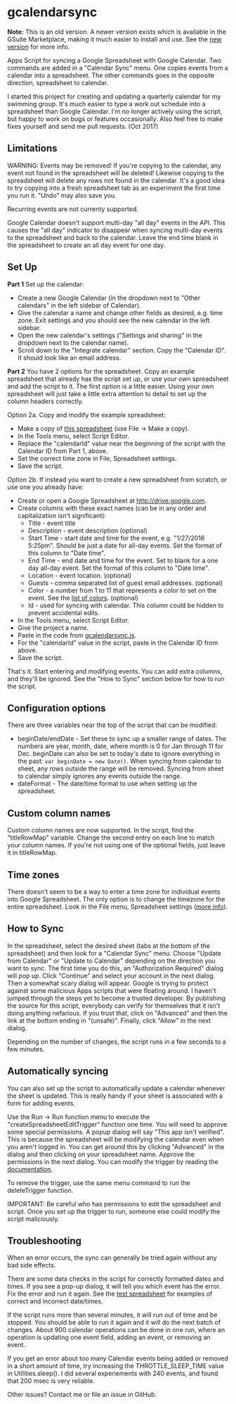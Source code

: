 # gcalendarsync

**Note:** This is an old version. A newer version exists which is available in the GSuite
Marketplace, making it much easier to install and use. See the
[new version](https://github.com/Davepar/gcalendarsync) for more info.

Apps Script for syncing a Google Spreadsheet with Google Calendar. Two commands are added in a
"Calendar Sync" menu. One copies events from a calendar into a spreadsheet. The other commands
goes in the opposite direction, spreadsheet to calendar.

I started this project for creating and updating a quarterly calendar for my swimming group.
It's much easier to type a work out schedule into a spreadsheet than Google Calendar. I'm no
longer actively using the script, but happy to work on bugs or features occasionally. Also
feel free to make fixes yourself and send me pull requests. (Oct 2017)

## Limitations

WARNING: Events may be removed! If you're copying to the calendar, any event not found in the
spreadsheet will be deleted! Likewise copying to the spreadsheet will delete any rows not found
in the calendar. It's a good idea to try copying into a fresh spreadsheet tab as an experiment
the first time you run it. "Undo" may also save you.

Recurring events are not currenty supported.

Google Calendar doesn't support multi-day "all day" events in the API. This causes the "all day"
indicator to disappear when syncing multi-day events to the spreadsheet and back to the calendar.
Leave the end time blank in the spreadsheet to create an all day event for one day.

## Set Up

**Part 1** Set up the calendar:
* Create a new Google Calendar (in the dropdown next to "Other calendars" in the left sidebar
  of Calendar).
* Give the calendar a name and change other fields as desired, e.g. time zone. Exit settings
  and you should see the new calendar in the left sidebar.
* Open the new calendar's settings ("Settings and sharing" in the dropdown next to the calendar name).
* Scroll down to the "Integrate calendar" section. Copy the "Calendar ID". It should look like an
  email address.

**Part 2** You have 2 options for the spreadsheet. Copy an example spreadsheet that already has the
script set up, or use your own spreadsheet and add the script to it. The first option is a little
easier. Using your own spreadsheet will just take a little extra attention to detail to set up the
column headers correctly.

Option 2a. Copy and modify the example spreadsheet:
* Make a copy of
  [this spreadsheet](https://docs.google.com/spreadsheets/d/1b0BBnmoDT4uDbN0pYsH--mpasFR45QlgNMTwUH-7MqU)
  (use File -> Make a copy).
* In the Tools menu, select Script Editor.
* Replace the "calendarId" value near the beginning of the script with the Calendar ID from Part 1,
  above.
* Set the correct time zone in File, Spreadsheet settings.
* Save the script.

Option 2b. If instead you want to create a new spreadsheet from scratch, or use one you already have:
* Create or open a Google Spreadsheet at http://drive.google.com.
* Create columns with these exact names (can be in any order and capitalization isn't significant):
  * Title - event title
  * Description - event description (optional)
  * Start Time - start date and time for the event, e.g. "1/27/2016 5:25pm". Should be just a date
    for all-day events. Set the format of this column to "Date time".
  * End Time - end date and time for the event. Set to blank for a one day all-day event.  Set the
    format of this column to "Date time".
  * Location - event location. (optional)
  * Guests - comma separated list of guest email addresses. (optional)
  * Color - a number from 1 to 11 that represents a color to set on the event. See the
    [list of colors](https://developers.google.com/apps-script/reference/calendar/event-color).
    (optional)
  * Id - used for syncing with calendar. This column could be hidden to prevent accidental edits.
* In the Tools menu, select Script Editor.
* Give the project a name.
* Paste in the code from
  [gcalendarsync.js](https://raw.githubusercontent.com/Davepar/gcalendarsync/master/gcalendarsync.js).
* For the "calendarId" value in the script, paste in the Calendar ID from above.
* Save the script.

That's it. Start entering and modifying events. You can add extra columns, and they'll be ignored.
See the "How to Sync" section below for how to run the script.

## Configuration options

There are three variables near the top of the script that can be modified:
* beginDate/endDate - Set these to sync up a smaller range of dates. The numbers are year, month,
  date, where month is 0 for Jan through 11 for Dec. beginDate can also be set to today's date to
  ignore everything in the past: `var beginDate = new Date()`. When syncing from calendar to sheet,
  any rows outside the range will be removed. Syncing from sheet to calendar simply ignores any
  events outside the range.
* dateFormat - The date/time format to use when setting up the spreadsheet.

## Custom column names

Custom column names are now supported. In the script, find the "titleRowMap" variable. Change the
second entry on each line to match your column names. If you're not using one of the
optional fields, just leave it in titleRowMap.

## Time zones

There doesn't seem to be a way to enter a time zone for individual events into Google Spreadsheet.
The only option is to change the timezone for the entire spreadsheet. Look in the File menu,
Spreadsheet settings ([more info](https://support.google.com/docs/answer/58515?hl=en)).

## How to Sync

In the spreadsheet, select the desired sheet (tabs at the bottom of the spreadsheet) and then look
for a "Calendar Sync" menu. Choose "Update from Calendar" or "Update to Calendar" depending on the
direction you want to sync. The first time you do this, an "Authorization Required" dialog will pop
up. Click "Continue" and select your account in the next dialog. Then a somewhat scary dialog
will appear. Google is trying to protect against some malicious Apps scripts that were floating
around. I haven't jumped through the steps yet to become a trusted developer. By publishing the
source for this script, everybody can verify for themselves that it isn't doing anything nefarious.
If you trust that, click on "Advanced" and then the link at the bottom ending in "(unsafe)". Finally,
click "Allow" in the next dialog.

Depending on the number of changes, the script runs in a few seconds to a few minutes.

## Automatically syncing

You can also set up the script to automatically update a calendar whenever the sheet is
updated. This is really handy if your sheet is associated with a form for adding events.

Use the Run -> Run function menu to execute the "createSpreadsheetEditTrigger" function
one time. You will need to approve some special permissions. A popup dialog will say
"This app isn't verified". This is because the spreadsheet will be modifying the calendar
even when you aren't logged in. You can get around this by clicking "Advanced" in the
dialog and then clicking on your spreadsheet name. Approve the permissions in the next
dialog. You can modify the trigger by reading the
[documentation](https://developers.google.com/apps-script/guides/triggers/events).

To remove the trigger, use the same menu command to run the deleteTrigger function.

IMPORTANT: Be careful who has permissions to edit the spreadsheet and script. Once you
set up the trigger to run, someone else could modify the script maliciously.

## Troubleshooting

When an error occurs, the sync can generally be tried again without any bad side effects.

There are some data checks in the script for correctly formatted dates and times. If you see a
pop-up dialog, it will tell you which event has the error. Fix the error and run it again. See the
[test spreadsheet](https://docs.google.com/spreadsheets/d/1b0BBnmoDT4uDbN0pYsH--mpasFR45QlgNMTwUH-7MqU)
for examples of correct and incorrect date/times.

If the script runs more than several minutes, it will run out of time and be stopped. You should be
able to run it again and it will do the next batch of changes. About 900 calendar operations can be
done in one run, where an operation is updating one event field, adding an event, or removing an
event.

If you get an error about too many Calendar events being added or removed in a short amount of time,
try increasing the THROTTLE_SLEEP_TIME value in Utilities.sleep(). I did several experiements with
240 events, and found that 200 msec is very reliable.

Other issues? Contact me or file an issue in GitHub.
